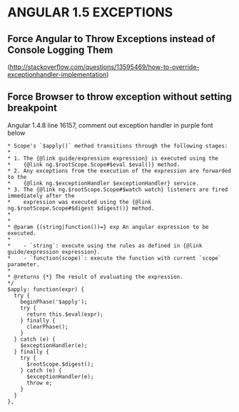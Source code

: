 # ANGULAR 1.5 EXCEPTIONS

## Force Angular to Throw Exceptions instead of Console Logging Them
(http://stackoverflow.com/questions/13595469/how-to-override-exceptionhandler-implementation)

## Force Browser to throw exception without setting breakpoint
Angular 1.4.8 line 16157, comment out exception handler in purple font below
 ```
 * Scope's `$apply()` method transitions through the following stages:
 *
 * 1. The {@link guide/expression expression} is executed using the
 *    {@link ng.$rootScope.Scope#$eval $eval()} method.
 * 2. Any exceptions from the execution of the expression are forwarded to the
 *    {@link ng.$exceptionHandler $exceptionHandler} service.
 * 3. The {@link ng.$rootScope.Scope#$watch watch} listeners are fired immediately after the
 *    expression was executed using the {@link ng.$rootScope.Scope#$digest $digest()} method.
 *
 *
 * @param {(string|function())=} exp An angular expression to be executed.
 *
 *    - `string`: execute using the rules as defined in {@link guide/expression expression}.
 *    - `function(scope)`: execute the function with current `scope` parameter.
 *
 * @returns {*} The result of evaluating the expression.
 */
 $apply: function(expr) {
   try {
     beginPhase('$apply');
     try {
       return this.$eval(expr);
     } finally {
       clearPhase();
     }
   } catch (e) {
     $exceptionHandler(e);
   } finally {
     try {
       $rootScope.$digest();
     } catch (e) {
       $exceptionHandler(e);
       throw e;
     }
   }
 },
 ```
